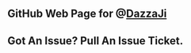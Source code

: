 ## GitHub Web Page for @[DazzaJi](https://github.com/dazzaji)

## Got An Issue?  Pull An Issue Ticket.